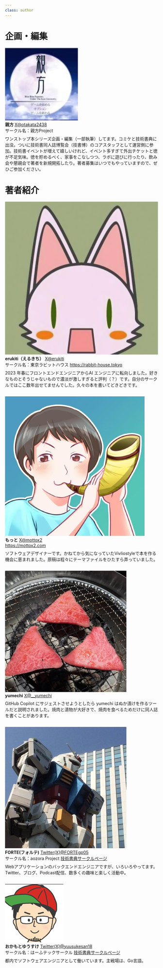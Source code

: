 ```yaml
---
class: author
---
```

# 企画・編集

<div class="author-profile">
    <img src="images/oyakata.jpg">
    <div>
        <div>
            <b>親方 </b>
            <a href="https://twitter.com/oyakata2438">X@otakata2438</a>
        </div>
        <div>
            サークル名：親方Project
        </div>
    </div>
</div>
<p style="margin-top: 0.5em; margin-bottom: 2em;">
ワンストップ本シリーズ企画・編集（一部執筆）してます。コミケと技術書典に出没。ついに技術書同人誌博覧会（技書博）のコアスタッフとして運営側に参加。技術書イベントが増えて嬉しいけれど、イベント多すぎて外出チケットと徳が不足気味。徳を貯めるべく、家事をこなしつつ、ラボに遊びに行ったり、飲み会や懇親会で著者を新規開拓したり。著者募集はいつでもやっていますので、ぜひご参加ください。
</p>

# 著者紹介

<div class="author-profile">
    <img src="images/erukiti-icon.png">
    <div>
        <div>
            <b>erukiti（えるきち）</b>
            <a href="https://twitter.com/erukiti">X@erukiti</a>
        </div>
        <div>
            サークル名：東京ラビットハウス
            <a href="https://rabbit-house.tokyo">https://rabbit-house.tokyo</a>
        </div>
    </div>
</div>
<p style="margin-top: 0.5em; margin-bottom: 2em;">
2023 年春にフロントエンドエンジニアからAI エンジニアに転向しました。好きなものとそうじゃないもので濃淡が激しすぎると評判（？）です。自分のサークルではここ数年出せてませんでした。久々の本を書いてどきどきです。
</p>

<div class="author-profile">
    <img src="images/mottox2-icon.jpeg">
    <div>
        <div>
            <b>もっと</b>
            <a href="https://twitter.com/mottox2">X@mottox2</a>
        </div>
        <div>
          <a href="https://twitter.com/mottox2">https://mottox2.com</a>
        </div>
    </div>
</div>
<p style="margin-top: 0.5em; margin-bottom: 2em;">
ソフトウェアデザイナーです。かねてから気になっていたVivliostyleで本を作る機会に恵まれました。原稿は程々にテーマファイルをひたすら弄っていました。
</p>


<div class="author-profile">
    <img src="images/yumechi_400x400.jpg">
    <div>
        <div>
            <b>yumechi</b>
            <a href="https://twitter.com/__yumechi">X@__yumechi</a>
        </div>
    </div>
</div>
<p style="margin-top: 0.5em; margin-bottom: 2em;">
GitHub Copilot にサジェストさせようとしたら yumechi はぬか漬けを作るツールだと説明されました。焼肉と漬物が大好きで、焼肉を食べるためだけに同人誌を書くことがあります。
</p>

<div class="author-profile">
    <img src="images/FORTE.jpg">
    <div>
        <div>
            <b>FORTE(フォルテ)</b>
            <a href="https://x.com/FORTEgp05">Twitter(X)@FORTEgp05</a>
        </div>
        <div>
            サークル名：aozora Project
            <a href="https://techbookfest.org/organization/30860006">技術書典サークルページ</a>
        </div>
    </div>
</div>
<p style="margin-top: 0.5em; margin-bottom: 2em;">
Webアプリケーションのバックエンドエンジニアですが、いろいろやってます。Twitter、ブログ、Podcast配信、数多くの趣味と楽しく活動中。
</p>

<div class="author-profile">
    <img src="images/yuusukesan_400_400.png">
    <div>
        <div>
            <b>おかもとゆうすけ</b>
            <a href="https://x.com/yuusukesan18">Twitter(X)@yuusukesan18</a>
        </div>
        <div>
            サークル名：はーふテックサークル
            <a href="https://techbookfest.org/organization/7pj05qVaGLL0f2HHhJGZzk">技術書典サークルページ</a>
        </div>
    </div>
</div>
<p style="margin-top: 0.5em; margin-bottom: 2em;">
都内でソフトウェアエンジニアとして働いています。主戦場は、Go言語。
</p>

<!-- ページ数調整 -->
<br />
<br />
<br />
<br />
<br />
<br />
<br />
<br />
<br />
<br />
